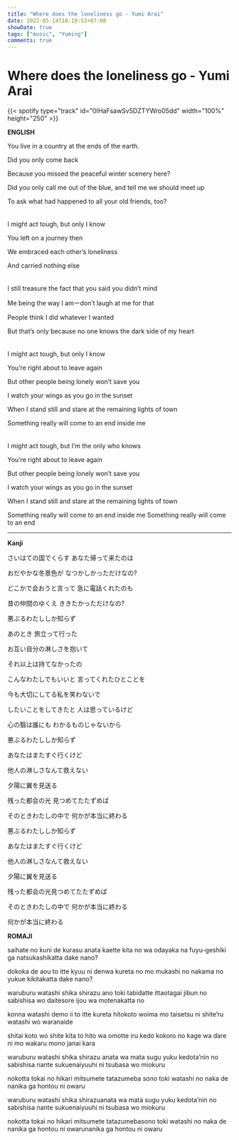 ```yaml
---
title: "Where does the loneliness go - Yumi Arai"
date: 2022-05-14T18:19:53+07:00
showDate: true
tags: ["music", "Yuming"]
comments: true
---
```


# Where does the loneliness go - Yumi Arai

{{< spotify type="track" id="0IHaFsawSv5DZTYWro05dd" width="100%" height="250" >}}

**ENGLISH**

You live in a country at the ends of the earth. 

Did you only come back

Because you missed the peaceful winter scenery here?

Did you only call me out of the blue, and tell me we should meet up

To ask what had happened to all your old friends, too?
\
\
\
I might act tough, but only I know

You left on a journey then

We embraced each other’s loneliness

And carried nothing else
\
\
\
I still treasure the fact that you said you didn’t mind

Me being the way I amーdon’t laugh at me for that

People think I did whatever I wanted

But that’s only because no one knows the dark side of my heart
\
\
\
I might act tough, but only I know

You’re right about to leave again

But other people being lonely won’t save you

I watch your wings as you go in the sunset

When I stand still and stare at the remaining lights of town

Something really will come to an end inside me
\
\
\
I might act tough, but I’m the only who knows

You’re right about to leave again

But other people being lonely won’t save you

I watch your wings as you go in the sunset

When I stand still and stare at the remaining lights of town

Something really will come to an end inside me Something really will come to an end

---

**Kanji**

さいはての国でくらす あなた帰って来たのは

おだやかな冬景色が なつかしかっただけなの?

どこかで会おうと言って 急に電話くれたのも

昔の仲間のゆくえ ききたかっただけなの?

悪ぶるわたししか知らず

あのとき 旅立って行った

お互い自分の淋しさを抱いて

それ以上は持てなかったの

こんなわたしでもいいと 言ってくれたひとことを

今も大切にしてる私を笑わないで

したいことをしてきたと 人は思っているけど

心の翳は誰にも わかるものじゃないから

悪ぶるわたししか知らず

あなたはまたすぐ行くけど

他人の淋しさなんて救えない

夕陽に翼を見送る

残った都会の光 見つめてたたずめば

そのときわたしの中で 何かが本当に終わる

悪ぶるわたししか知らず

あなたはまたすぐ行くけど

他人の淋しさなんて救えない

夕陽に翼を見送る

残った都会の光見つめてたたずめば

そのときわたしの中で 何かが本当に終わる

何かが本当に終わる

**ROMAJI**

saihate no kuni de kurasu anata kaette kita no wa  odayaka na fuyu-geshiki ga natsukashikatta dake nano?

dokoka de aou to itte kyuu ni denwa kureta no mo  mukashi no nakama no yukue kikitakatta dake nano?

waruburu watashi shika shirazu ano toki tabidatte ittaotagai jibun no sabishisa wo daitesore ijou wa motenakatta no

konna watashi demo ii to itte kureta hitokoto woima mo taisetsu ni shite’ru watashi wo waranaide

shitai koto wo shite kita to hito wa omotte iru kedo  kokoro no kage wa dare ni mo wakaru mono janai kara

waruburu watashi shika shirazu  anata wa mata sugu yuku kedota’nin no sabishisa nante sukuenaiyuuhi ni tsubasa wo miokuru

nokotta tokai no hikari mitsumete tatazumeba sono toki watashi no naka de nanika ga hontou ni owaru

waruburu watashi shika shirazuanata wa mata sugu yuku kedota’nin no sabishisa nante sukuenaiyuuhi ni tsubasa wo miokuru

nokotta tokai no hikari mitsumete tatazumebasono toki watashi no naka de nanika ga hontou ni owarunanika ga hontou ni owaru
